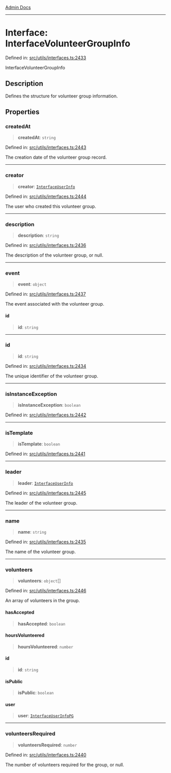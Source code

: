 [Admin Docs](/)

***

# Interface: InterfaceVolunteerGroupInfo

Defined in: [src/utils/interfaces.ts:2433](https://github.com/PalisadoesFoundation/talawa-admin/blob/main/src/utils/interfaces.ts#L2433)

InterfaceVolunteerGroupInfo

## Description

Defines the structure for volunteer group information.

## Properties

### createdAt

> **createdAt**: `string`

Defined in: [src/utils/interfaces.ts:2443](https://github.com/PalisadoesFoundation/talawa-admin/blob/main/src/utils/interfaces.ts#L2443)

The creation date of the volunteer group record.

***

### creator

> **creator**: [`InterfaceUserInfo`](InterfaceUserInfo.md)

Defined in: [src/utils/interfaces.ts:2444](https://github.com/PalisadoesFoundation/talawa-admin/blob/main/src/utils/interfaces.ts#L2444)

The user who created this volunteer group.

***

### description

> **description**: `string`

Defined in: [src/utils/interfaces.ts:2436](https://github.com/PalisadoesFoundation/talawa-admin/blob/main/src/utils/interfaces.ts#L2436)

The description of the volunteer group, or null.

***

### event

> **event**: `object`

Defined in: [src/utils/interfaces.ts:2437](https://github.com/PalisadoesFoundation/talawa-admin/blob/main/src/utils/interfaces.ts#L2437)

The event associated with the volunteer group.

#### id

> **id**: `string`

***

### id

> **id**: `string`

Defined in: [src/utils/interfaces.ts:2434](https://github.com/PalisadoesFoundation/talawa-admin/blob/main/src/utils/interfaces.ts#L2434)

The unique identifier of the volunteer group.

***

### isInstanceException

> **isInstanceException**: `boolean`

Defined in: [src/utils/interfaces.ts:2442](https://github.com/PalisadoesFoundation/talawa-admin/blob/main/src/utils/interfaces.ts#L2442)

***

### isTemplate

> **isTemplate**: `boolean`

Defined in: [src/utils/interfaces.ts:2441](https://github.com/PalisadoesFoundation/talawa-admin/blob/main/src/utils/interfaces.ts#L2441)

***

### leader

> **leader**: [`InterfaceUserInfo`](InterfaceUserInfo.md)

Defined in: [src/utils/interfaces.ts:2445](https://github.com/PalisadoesFoundation/talawa-admin/blob/main/src/utils/interfaces.ts#L2445)

The leader of the volunteer group.

***

### name

> **name**: `string`

Defined in: [src/utils/interfaces.ts:2435](https://github.com/PalisadoesFoundation/talawa-admin/blob/main/src/utils/interfaces.ts#L2435)

The name of the volunteer group.

***

### volunteers

> **volunteers**: `object`[]

Defined in: [src/utils/interfaces.ts:2446](https://github.com/PalisadoesFoundation/talawa-admin/blob/main/src/utils/interfaces.ts#L2446)

An array of volunteers in the group.

#### hasAccepted

> **hasAccepted**: `boolean`

#### hoursVolunteered

> **hoursVolunteered**: `number`

#### id

> **id**: `string`

#### isPublic

> **isPublic**: `boolean`

#### user

> **user**: [`InterfaceUserInfoPG`](InterfaceUserInfoPG.md)

***

### volunteersRequired

> **volunteersRequired**: `number`

Defined in: [src/utils/interfaces.ts:2440](https://github.com/PalisadoesFoundation/talawa-admin/blob/main/src/utils/interfaces.ts#L2440)

The number of volunteers required for the group, or null.
